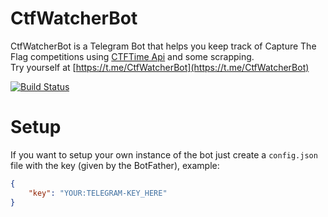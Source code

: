 # CtfWatcherBot
CtfWatcherBot is a Telegram Bot that helps you keep track of Capture The Flag competitions using [CTFTime Api](http://ctftime.org/api/) and some scrapping. <br>
Try yourself at [https://t.me/CtfWatcherBot](https://t.me/CtfWatcherBot)


[![Build Status](https://travis-ci.com/Es7evam/CtfWatcherBot.svg?token=GHUXnzbdgzT2LFqXxsDR&branch=master)](https://travis-ci.com/Es7evam/CtfWatcherBot)


# Setup

If you want to setup your own instance of the bot just create a `config.json` file with the key (given by the BotFather), example:

```json
{
    "key": "YOUR:TELEGRAM-KEY_HERE"
}
```
